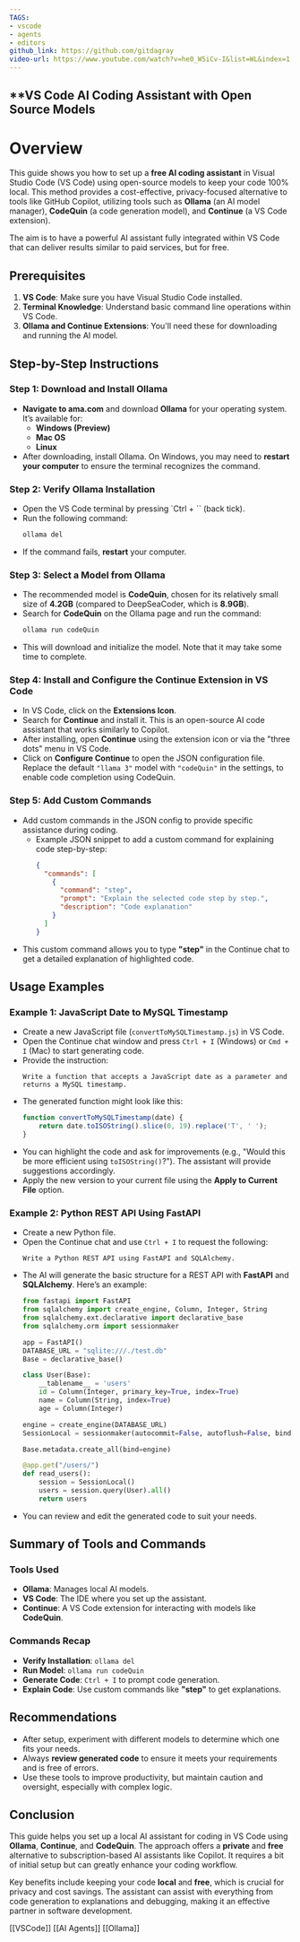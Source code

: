 ```yaml
---
TAGS:
- vscode
- agents
- editors
github_link: https://github.com/gitdagray
video-url: https://www.youtube.com/watch?v=he0_W5iCv-I&list=WL&index=1
---
```

## **VS Code AI Coding Assistant with Open Source Models

# Overview

This guide shows you how to set up a **free AI coding assistant** in Visual Studio Code (VS Code) using open-source models to keep your code 100% local. This method provides a cost-effective, privacy-focused alternative to tools like GitHub Copilot, utilizing tools such as **Ollama** (an AI model manager), **CodeQuin** (a code generation model), and **Continue** (a VS Code extension).

The aim is to have a powerful AI assistant fully integrated within VS Code that can deliver results similar to paid services, but for free.

## Prerequisites

1. **VS Code**: Make sure you have Visual Studio Code installed.
2. **Terminal Knowledge**: Understand basic command line operations within VS Code.
3. **Ollama and Continue Extensions**: You'll need these for downloading and running the AI model.

## Step-by-Step Instructions

### Step 1: Download and Install Ollama

- **Navigate to ama.com** and download **Ollama** for your operating system. It’s available for:
  - **Windows (Preview)**
  - **Mac OS**
  - **Linux**
- After downloading, install Ollama. On Windows, you may need to **restart your computer** to ensure the terminal recognizes the command.

### Step 2: Verify Ollama Installation

- Open the VS Code terminal by pressing `Ctrl + \`` (back tick).
- Run the following command:
  ```bash
  ollama del
  ```
- If the command fails, **restart** your computer.

### Step 3: Select a Model from Ollama

- The recommended model is **CodeQuin**, chosen for its relatively small size of **4.2GB** (compared to DeepSeaCoder, which is **8.9GB**).
- Search for **CodeQuin** on the Ollama page and run the command:
  ```bash
  ollama run codeQuin
  ```
- This will download and initialize the model. Note that it may take some time to complete.

### Step 4: Install and Configure the Continue Extension in VS Code

- In VS Code, click on the **Extensions Icon**.
- Search for **Continue** and install it. This is an open-source AI code assistant that works similarly to Copilot.
- After installing, open **Continue** using the extension icon or via the "three dots" menu in VS Code.
- Click on **Configure Continue** to open the JSON configuration file. Replace the default `"llama 3"` model with `"codeQuin"` in the settings, to enable code completion using CodeQuin.

### Step 5: Add Custom Commands

- Add custom commands in the JSON config to provide specific assistance during coding.
  - Example JSON snippet to add a custom command for explaining code step-by-step:
    ```json
    {
      "commands": [
        {
          "command": "step",
          "prompt": "Explain the selected code step by step.",
          "description": "Code explanation"
        }
      ]
    }
    ```
- This custom command allows you to type **"step"** in the Continue chat to get a detailed explanation of highlighted code.

## Usage Examples

### Example 1: JavaScript Date to MySQL Timestamp

- Create a new JavaScript file (`convertToMySQLTimestamp.js`) in VS Code.
- Open the Continue chat window and press `Ctrl + I` (Windows) or `Cmd + I` (Mac) to start generating code.
- Provide the instruction:
  ```
  Write a function that accepts a JavaScript date as a parameter and returns a MySQL timestamp.
  ```
- The generated function might look like this:
  ```javascript
  function convertToMySQLTimestamp(date) {
      return date.toISOString().slice(0, 19).replace('T', ' ');
  }
  ```
- You can highlight the code and ask for improvements (e.g., "Would this be more efficient using `toISOString()`?"). The assistant will provide suggestions accordingly.
- Apply the new version to your current file using the **Apply to Current File** option.

### Example 2: Python REST API Using FastAPI

- Create a new Python file.
- Open the Continue chat and use `Ctrl + I` to request the following:
  ```
  Write a Python REST API using FastAPI and SQLAlchemy.
  ```
- The AI will generate the basic structure for a REST API with **FastAPI** and **SQLAlchemy**. Here’s an example:
  ```python
  from fastapi import FastAPI
  from sqlalchemy import create_engine, Column, Integer, String
  from sqlalchemy.ext.declarative import declarative_base
  from sqlalchemy.orm import sessionmaker

  app = FastAPI()
  DATABASE_URL = "sqlite:///./test.db"
  Base = declarative_base()

  class User(Base):
      __tablename__ = 'users'
      id = Column(Integer, primary_key=True, index=True)
      name = Column(String, index=True)
      age = Column(Integer)

  engine = create_engine(DATABASE_URL)
  SessionLocal = sessionmaker(autocommit=False, autoflush=False, bind=engine)

  Base.metadata.create_all(bind=engine)

  @app.get("/users/")
  def read_users():
      session = SessionLocal()
      users = session.query(User).all()
      return users
  ```
- You can review and edit the generated code to suit your needs.

## Summary of Tools and Commands

### Tools Used

- **Ollama**: Manages local AI models.
- **VS Code**: The IDE where you set up the assistant.
- **Continue**: A VS Code extension for interacting with models like **CodeQuin**.

### Commands Recap

- **Verify Installation**: `ollama del`
- **Run Model**: `ollama run codeQuin`
- **Generate Code**: `Ctrl + I` to prompt code generation.
- **Explain Code**: Use custom commands like **"step"** to get explanations.

## Recommendations

- After setup, experiment with different models to determine which one fits your needs.
- Always **review generated code** to ensure it meets your requirements and is free of errors.
- Use these tools to improve productivity, but maintain caution and oversight, especially with complex logic.

## Conclusion

This guide helps you set up a local AI assistant for coding in VS Code using **Ollama**, **Continue**, and **CodeQuin**. The approach offers a **private** and **free** alternative to subscription-based AI assistants like Copilot. It requires a bit of initial setup but can greatly enhance your coding workflow.

Key benefits include keeping your code **local** and **free**, which is crucial for privacy and cost savings. The assistant can assist with everything from code generation to explanations and debugging, making it an effective partner in software development.

[[VSCode]]  [[AI Agents]]  [[Ollama]]